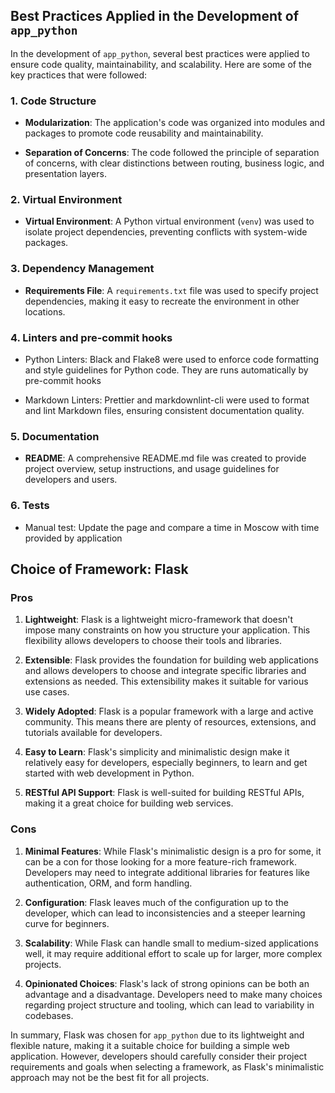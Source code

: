 ## Best Practices Applied in the Development of `app_python`

In the development of `app_python`, several best practices were applied to ensure code
quality, maintainability, and scalability. Here are some of the key practices that were
followed:

### 1. Code Structure

- **Modularization**: The application's code was organized into modules and packages to
  promote code reusability and maintainability.

- **Separation of Concerns**: The code followed the principle of separation of concerns,
  with clear distinctions between routing, business logic, and presentation layers.

### 2. Virtual Environment

- **Virtual Environment**: A Python virtual environment (`venv`) was used to isolate
  project dependencies, preventing conflicts with system-wide packages.

### 3. Dependency Management

- **Requirements File**: A `requirements.txt` file was used to specify project
  dependencies, making it easy to recreate the environment in other locations.

### 4. Linters and pre-commit hooks

- Python Linters: Black and Flake8 were used to enforce code formatting and style
  guidelines for Python code. They are runs automatically by pre-commit hooks

- Markdown Linters: Prettier and markdownlint-cli were used to format and lint Markdown
  files, ensuring consistent documentation quality.

### 5. Documentation

- **README**: A comprehensive README.md file was created to provide project overview,
  setup instructions, and usage guidelines for developers and users.


### 6. Tests

- Manual test: Update the page and compare a time in Moscow with time provided by application

## Choice of Framework: Flask

### Pros

1. **Lightweight**: Flask is a lightweight micro-framework that doesn't impose many
   constraints on how you structure your application. This flexibility allows developers
   to choose their tools and libraries.

2. **Extensible**: Flask provides the foundation for building web applications and
   allows developers to choose and integrate specific libraries and extensions as
   needed. This extensibility makes it suitable for various use cases.

3. **Widely Adopted**: Flask is a popular framework with a large and active community.
   This means there are plenty of resources, extensions, and tutorials available for
   developers.

4. **Easy to Learn**: Flask's simplicity and minimalistic design make it relatively easy
   for developers, especially beginners, to learn and get started with web development
   in Python.

5. **RESTful API Support**: Flask is well-suited for building RESTful APIs, making it a
   great choice for building web services.

### Cons

1. **Minimal Features**: While Flask's minimalistic design is a pro for some, it can be
   a con for those looking for a more feature-rich framework. Developers may need to
   integrate additional libraries for features like authentication, ORM, and form
   handling.

2. **Configuration**: Flask leaves much of the configuration up to the developer, which
   can lead to inconsistencies and a steeper learning curve for beginners.

3. **Scalability**: While Flask can handle small to medium-sized applications well, it
   may require additional effort to scale up for larger, more complex projects.

4. **Opinionated Choices**: Flask's lack of strong opinions can be both an advantage and
   a disadvantage. Developers need to make many choices regarding project structure and
   tooling, which can lead to variability in codebases.

In summary, Flask was chosen for `app_python` due to its lightweight and flexible
nature, making it a suitable choice for building a simple web application. However,
developers should carefully consider their project requirements and goals when selecting
a framework, as Flask's minimalistic approach may not be the best fit for all projects.
